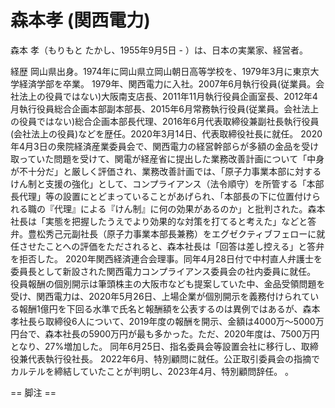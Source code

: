 # 森本孝 (関西電力)

森本 孝（もりもと たかし、1955年9月5日 - ）は、日本の実業家、経営者。

経歴
岡山県出身。1974年に岡山県立岡山朝日高等学校を、1979年3月に東京大学経済学部を卒業。
1979年、関西電力に入社。2007年6月執行役員(従業員。会社法上の役員ではない)大阪南支店長、2011年11月執行役員企画室長、2012年4月執行役員総合企画本部副本部長、2015年6月常務執行役員(従業員。会社法上の役員ではない)総合企画本部長代理、2016年6月代表取締役兼副社長執行役員(会社法上の役員)などを歴任。2020年3月14日、代表取締役社長に就任。
2020年4月3日の衆院経済産業委員会で、関西電力の経営幹部らが多額の金品を受け取っていた問題を受けて、関電が経産省に提出した業務改善計画について「中身が不十分だ」と厳しく評価され、業務改善計画では、「原子力事業本部に対するけん制と支援の強化」として、コンプライアンス（法令順守）を所管する「本部長代理」等の設置にとどまっていることがあげられ、「本部長の下に位置付けられる職の『代理』による『けん制』に何の効果があるのか」と批判された。森本社長は「実態を把握したうえでより効果的な対策を打てると考えた」などと答弁。豊松秀己元副社長（原子力事業本部長兼務）をエグゼクティブフェローに就任させたことへの評価をただされると、森本社長は「回答は差し控える」と答弁を拒否した。
2020年関西経済連合会理事。同年4月28日付で中村直人弁護士を委員長として新設された関西電力コンプライアンス委員会の社内委員に就任。
役員報酬の個別開示は筆頭株主の大阪市なども提案していた中、金品受領問題を受け、関西電力は、2020年5月26日、上場企業が個別開示を義務付けられている報酬1億円を下回る水準で氏名と報酬額を公表するのは異例ではあるが、森本孝社長ら取締役6人について、2019年度の報酬を開示、金額は4000万～5000万円台で、森本社長の5900万円が最も多かった。ただ、2020年度は、7500万円となり、27%増加した。
同年6月25日、指名委員会等設置会社に移行し、取締役兼代表執行役社長。
2022年6月、特別顧問に就任。公正取引委員会の指摘でカルテルを締結していたことが判明し、2023年4月、特別顧問辞任。
。


== 脚注 ==